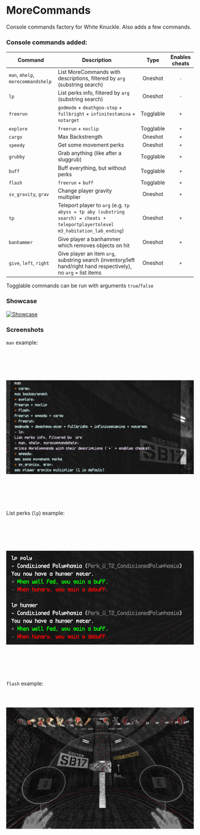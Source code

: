 # MoreCommands

Console commands factory for White Knuckle. Also adds a few commands.

### Console commands added:

| Command                            | Description                                                                                                                       | Type      | Enables cheats  |
|------------------------------------|-----------------------------------------------------------------------------------------------------------------------------------|:---------:|:---------------:|
| `man`, `mhelp`, `morecommandshelp` | List MoreCommands with descriptions, filtered by `arg` (substring search)                                                         | Oneshot   | `-`             |
| `lp`                               | List perks info, filtered by `arg` (substring search)                                                                             | Oneshot   | `-`             |
| `freerun`                          | `godmode` + `deathgoo-stop` + `fullbright` + `infinitestamina` + `notarget`                                                       | Togglable | `+`             |
| `explore`                          | `freerun` + `noclip`                                                                                                              | Togglable | `+`             |
| `cargo`                            | Max Backstrength                                                                                                                  | Oneshot   | `+`             |
| `speedy`                           | Get some movement perks                                                                                                           | Oneshot   | `+`             |
| `grubby`                           | Grab anything (like after a sluggrub)                                                                                             | Togglable | `+`             |
| `buff`                             | Buff everything, but without perks                                                                                                | Togglable | `+`             |
| `flash`                            | `freerun` + `buff`                                                                                                                | Togglable | `+`             |
| `sv_gravity`, `grav`               | Change player gravity multiplier                                                                                                  | Oneshot   | `+`             |
| `tp`                               | Teleport player to `arg` (e.g. `tp abyss = tp aby (substring search) = cheats + teleportplayertolevel m3_habitation_lab_ending`)  | Oneshot   | `+`             |
| `banhammer`                        | Give player a banhammer which removes objects on hit                                                                              | Oneshot   | `+`             |
| `give`, `left`, `right`            | Give player an item `arg`, substring search (inventory/left hand/right hand respectively), no `arg` = list items                  | Oneshot   | `+`             |

Togglable commands can be run with arguments `true`/`false`

### Showcase

[![Showcase](https://img.youtube.com/vi/ET25Z-EP7oI/maxresdefault.jpg)](https://www.youtube.com/watch?v=ET25Z-EP7oI)

### Screenshots

`man` example:
<div align="left">
<img src="https://raw.githubusercontent.com/shishyando/WK_MoreCommands/main/img/man.png" style="width: 820px; height: 410px; object-fit: contain;">
</div>

List perks (`lp`) example:
<div align="left">
<img src="https://raw.githubusercontent.com/shishyando/WK_MoreCommands/main/img/lp.png" style="width: 820px; height: 410px; object-fit: contain;">
</div>

`flash` example:
<div align="left">
<img src="https://raw.githubusercontent.com/shishyando/WK_MoreCommands/main/img/flash.png" style="width: 820px; height: 410px; object-fit: contain;">
</div>
